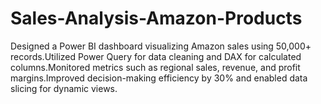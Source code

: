 # Sales-Analysis-Amazon-Products
Designed a Power BI dashboard visualizing Amazon sales using 50,000+ records.Utilized Power Query for data cleaning and DAX for calculated columns.Monitored metrics such as regional sales, revenue, and profit margins.Improved decision-making efficiency by 30% and enabled data slicing for dynamic views.
